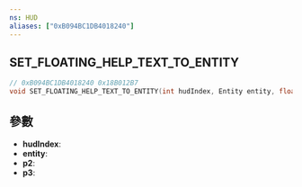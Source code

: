 ```yaml
---
ns: HUD
aliases: ["0xB094BC1DB4018240"]
---
```

## SET_FLOATING_HELP_TEXT_TO_ENTITY

```c
// 0xB094BC1DB4018240 0x18B012B7
void SET_FLOATING_HELP_TEXT_TO_ENTITY(int hudIndex, Entity entity, float p2, float p3);
```

## 參數
* **hudIndex**: 
* **entity**: 
* **p2**: 
* **p3**: 

